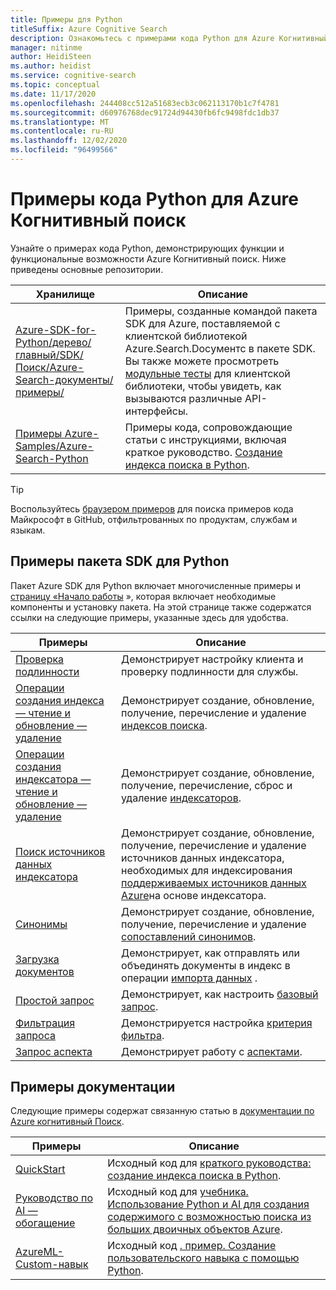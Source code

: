 ```yaml
---
title: Примеры для Python
titleSuffix: Azure Cognitive Search
description: Ознакомьтесь с примерами кода Python для Azure Когнитивный поиск, которые используют пакет SDK для Azure .NET для Python или других компонентов.
manager: nitinme
author: HeidiSteen
ms.author: heidist
ms.service: cognitive-search
ms.topic: conceptual
ms.date: 11/17/2020
ms.openlocfilehash: 244408cc512a51683ecb3c062113170b1c7f4781
ms.sourcegitcommit: d60976768dec91724d94430fb6fc9498fdc1db37
ms.translationtype: MT
ms.contentlocale: ru-RU
ms.lasthandoff: 12/02/2020
ms.locfileid: "96499566"
---
```

# <a name="python-code-samples-for-azure-cognitive-search"></a>Примеры кода Python для Azure Когнитивный поиск

Узнайте о примерах кода Python, демонстрирующих функции и функциональные возможности Azure Когнитивный поиск. Ниже приведены основные репозитории.

| Хранилище | Описание |
|------------|-------------|
| [Azure-SDK-for-Python/дерево/главный/SDK/Поиск/Azure-Search-документы/примеры/](https://github.com/Azure/azure-sdk-for-python/tree/master/sdk/search/azure-search-documents/samples) | Примеры, созданные командой пакета SDK для Azure, поставляемой с клиентской библиотекой Azure.Search.Docументс в пакете SDK. Вы также можете просмотреть [модульные тесты](https://github.com/Azure/azure-sdk-for-python/tree/master/sdk/search/azure-search-documents/tests) для клиентской библиотеки, чтобы увидеть, как вызываются различные API-интерфейсы. |
| [Примеры Azure-Samples/Azure-Search-Python](https://github.com/Azure-Samples/azure-search-python-samples) | Примеры кода, сопровождающие статьи с инструкциями, включая краткое руководство. [Создание индекса поиска в Python](search-get-started-python.md).|

> [!Tip]
> Воспользуйтесь [браузером примеров](/samples/browse/?languages=csharp&products=azure-cognitive-search) для поиска примеров кода Майкрософт в GitHub, отфильтрованных по продуктам, службам и языкам.

## <a name="python-sdk-samples"></a>Примеры пакета SDK для Python

Пакет Azure SDK для Python включает многочисленные примеры и [страницу «Начало работы](https://github.com/Azure/azure-sdk-for-python/tree/master/sdk/search/azure-search-documents/samples) », которая включает необходимые компоненты и установку пакета. На этой странице также содержатся ссылки на следующие примеры, указанные здесь для удобства.

| Примеры | Описание |
|---------|-------------|
| [Проверка подлинности](https://github.com/Azure/azure-sdk-for-python/blob/master/sdk/search/azure-search-documents/samples/sample_authentication.py) | Демонстрирует настройку клиента и проверку подлинности для службы. | 
| [Операции создания индекса — чтение и обновление — удаление](https://github.com/Azure/azure-sdk-for-python/blob/master/sdk/search/azure-search-documents/samples/sample_index_crud_operations.py) | Демонстрирует создание, обновление, получение, перечисление и удаление [индексов поиска](search-what-is-an-index.md). |
| [Операции создания индексатора — чтение и обновление — удаление](https://github.com/Azure/azure-sdk-for-python/blob/master/sdk/search/azure-search-documents/samples/sample_indexers_operations.py) | Демонстрирует создание, обновление, получение, перечисление, сброс и удаление [индексаторов](search-indexer-overview.md). |
| [Поиск источников данных индексатора](https://github.com/Azure/azure-sdk-for-python/blob/master/sdk/search/azure-search-documents/samples/sample_indexer_datasource_skillset.py) | Демонстрирует создание, обновление, получение, перечисление и удаление источников данных индексатора, необходимых для индексирования [поддерживаемых источников данных Azure](search-indexer-overview.md#supported-data-sources)на основе индексатора. |
| [Синонимы](https://github.com/Azure/azure-sdk-for-python/blob/master/sdk/search/azure-search-documents/samples/sample_synonym_map_operations.py) | Демонстрирует создание, обновление, получение, перечисление и удаление [сопоставлений синонимов](search-synonyms.md).  |
| [Загрузка документов](https://github.com/Azure/azure-sdk-for-python/blob/master/sdk/search/azure-search-documents/samples/sample_crud_operations.py) | Демонстрирует, как отправлять или объединять документы в индекс в операции [импорта данных](search-what-is-data-import.md) . |
| [Простой запрос](https://github.com/Azure/azure-sdk-for-python/blob/master/sdk/search/azure-search-documents/samples/sample_simple_query.py) | Демонстрирует, как настроить [базовый запрос](search-query-overview.md). |
| [Фильтрация запроса](https://github.com/Azure/azure-sdk-for-python/blob/master/sdk/search/azure-search-documents/samples/sample_filter_query.py) | Демонстрируется настройка [критерия фильтра](search-filters.md). |
| [Запрос аспекта](https://github.com/Azure/azure-sdk-for-python/blob/master/sdk/search/azure-search-documents/samples/sample_facet_query.py) | Демонстрирует работу с [аспектами](search-filters-facets.md). |

## <a name="documentation-samples"></a>Примеры документации

Следующие примеры содержат связанную статью в [документации по Azure когнитивный Поиск](./index.yml).

| Примеры | Описание | 
|---------|-------------|
| [QuickStart](https://github.com/Azure-Samples/azure-search-python-samples/tree/master/Quickstart) | Исходный код для [краткого руководства: создание индекса поиска в Python](search-get-started-python.md).  |
| [Руководство по AI — обогащение](https://github.com/Azure-Samples/azure-search-python-samples/tree/master/Tutorial-AI-Enrichment)  | Исходный код для [учебника. Использование Python и AI для создания содержимого с возможностью поиска из больших двоичных объектов Azure](cognitive-search-tutorial-blob-python.md).  |
| [AzureML-Custom-навык](https://github.com/Azure-Samples/azure-search-python-samples/tree/master/AzureML-Custom-Skill)  | Исходный код [. пример. Создание пользовательского навыка с помощью Python](cognitive-search-custom-skill-python.md).  |